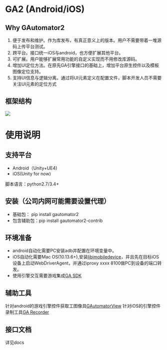 # GA2 (Android/iOS)
## Why GAutomator2
1. 便于发布和维护。作为库发布，有真正意义上的版本。用户不需要带着一堆源码上传平台测试。
2. 跨平台。接口统一iOS与android，也方便扩展其他平台。
3. 可扩展。用户能够扩展常用功能的自定义实现而不用修改库源码。
4. 增加UI定位方法。在原先GA引擎接口的基础上，增加平台原生控件以及模板图像定位支持。
5. 支持UI信息与逻辑分离。通过将UI元素定义在配置文件，脚本开发人员不需要关注UI元素的定位方式
	
## 框架结构
![](docs/pic/GA2.0.png)

# 使用说明
## 支持平台
- Android（Unity+UE4)
- iOS(Unity for now)

脚本语言：python2.7/3.4+

## 安装（公司内网可能需要设置代理）
- 基础包： pip install gautomator2
- 包含辅助包：pip install gautomator2-contrib 


## 环境准备
- android自动化需要PC安装adb并配置在环境变量中。
- iOS自动化需要Mac OS(10.13.6+),安装[libimobiledevice](https://github.com/libimobiledevice)，并且先在目标iOS设备上启动WebDriverAgent，并通过iproxy xxxx 8100做PC到设备的端口转发。
- 使用引擎交互需要游戏集成[GA SDK](https://github.com/Tencent/GAutomator/tree/master/GAutomatorSdk)

## 辅助工具
针对android的游戏引擎控件获取工图像具[GAutomatorView](http://cdn.wetest.qq.com/com/c/GAutomatorView.zip)
针对iOS的引擎控件录制工具[GA Recorder](https://github.com/Tencent/GAutomator/blob/master/GAutomatorIos/docs/GA%20Recorder.md)

## 接口文档
详见docs